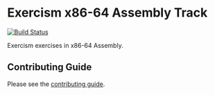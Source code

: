 # Exercism x86-64 Assembly Track

[![Build Status](https://travis-ci.org/exercism/x86-64-assembly.svg?branch=master)](https://travis-ci.org/exercism/x86-64-assembly)

Exercism exercises in x86-64 Assembly.

## Contributing Guide

Please see the [contributing guide](https://github.com/exercism/docs/blob/master/contributing-to-language-tracks/README.md).
